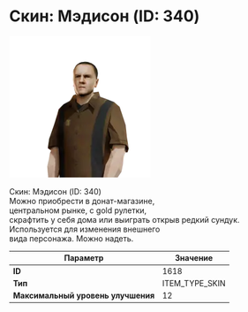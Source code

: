 # Скин: Мэдисон (ID: 340)

![Item Image](../img/1618.webp?raw=true)

Скин: Мэдисон (ID: 340)<br>Можно приобрести в донат-магазине,<br>центральном рынке, с gold рулетки,<br>скрафтить у себя дома или выиграть открыв редкий сундук.<br>Используется для изменения внешнего<br>вида персонажа. Можно надеть.


| Параметр | Значение |
|----------|----------|
| **ID** | 1618 |
| **Тип** | ITEM_TYPE_SKIN |
| **Максимальный уровень улучшения** | 12 |

